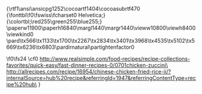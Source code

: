 {\rtf1\ansi\ansicpg1252\cocoartf1404\cocoasubrtf470
{\fonttbl\f0\fswiss\fcharset0 Helvetica;}
{\colortbl;\red255\green255\blue255;}
\paperw11900\paperh16840\margl1440\margr1440\vieww10800\viewh8400\viewkind0
\pard\tx566\tx1133\tx1700\tx2267\tx2834\tx3401\tx3968\tx4535\tx5102\tx5669\tx6236\tx6803\pardirnatural\partightenfactor0

\f0\fs24 \cf0 http://www.realsimple.com/food-recipes/recipe-collections-favorites/quick-easy/fast-dinner-recipes-0/0701chicken-zuccini\
http://allrecipes.com/recipe/16954/chinese-chicken-fried-rice-ii/?internalSource=hub%20recipe&referringId=1947&referringContentType=recipe%20hub\
}